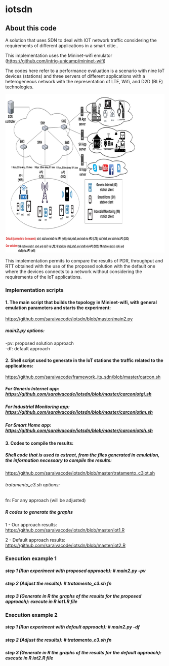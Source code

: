 # iotsdn

## About this code

A solution that uses SDN to deal with IOT network traffic considering the requirements of different applications in a smart citie..

This implementation uses the Mininet-wifi emulator (https://github.com/intrig-unicamp/mininet-wifi)

The codes here refer to a performance evaluation is a scenario with nine IoT devices (stations) and three servers of different applications with a heterogeneous network with the representation of LTE, Wifi, and D2D (BLE) technologies.

<img src="https://github.com/saraivacode/iotsdn/blob/master/implementacao.jpg" width="700" height="500">

This implementation permits to compare the results of PDR, throughput and RTT obtained with the use of the proposed solution with the default one where the devices connects to a network without considering the requirements of the IoT applications.

### Implementation scripts

#### 1. The main script that builds the topology in Mininet-wifi, with general emulation parameters and starts the experiment:
https://github.com/saraivacode/iotsdn/blob/master/main2.py

##### main2.py options:

-pv: proposed solution approach   
-df: default approach

#### 2. Shell script used to generate in the IoT stations the traffic related to the applications:
https://github.com/saraivacode/framework_its_sdn/blob/master/carcon.sh

##### For Generic Internet app: https://github.com/saraivacode/iotsdn/blob/master/carconiotgi.sh
##### For Industrial Monitoring app: https://github.com/saraivacode/iotsdn/blob/master/carconiotim.sh
##### For Smart Home app: https://github.com/saraivacode/iotsdn/blob/master/carconiotsh.sh

#### 3. Codes to compile the results:

##### Shell code that is used to extract, from the files generated in emulation, the information necessary to compile the results:
https://github.com/saraivacode/iotsdn/blob/master/tratamento_c3iot.sh

###### tratamento_c3.sh options:

fn: For any approach (will be adjusted)

##### R codes to generate the graphs

1 - Our approach results:
https://github.com/saraivacode/iotsdn/blob/master/iot1.R

2 - Default approach results:
https://github.com/saraivacode/iotsdn/blob/master/iot2.R

### Execution example 1

##### step 1 (Run experiment with proposed approach): # main2.py -pv

##### step 2 (Adjust the results): # tratamento_c3.sh fn

##### step 3 (Generate in R the graphs of the results for the proposed approach): execute in R iot1.R file

### Execution example 2

##### step 1 (Run experiment with default approach): # main2.py -df

##### step 2 (Adjust the results): # tratamento_c3.sh fn

##### step 3 (Generate in R the graphs of the results for the default approach): execute in R iot2.R file
